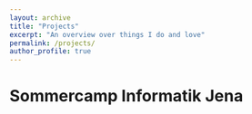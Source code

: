 ```yaml
---
layout: archive
title: "Projects"
excerpt: "An overview over things I do and love"
permalink: /projects/
author_profile: true
---
```


Sommercamp Informatik Jena
=====